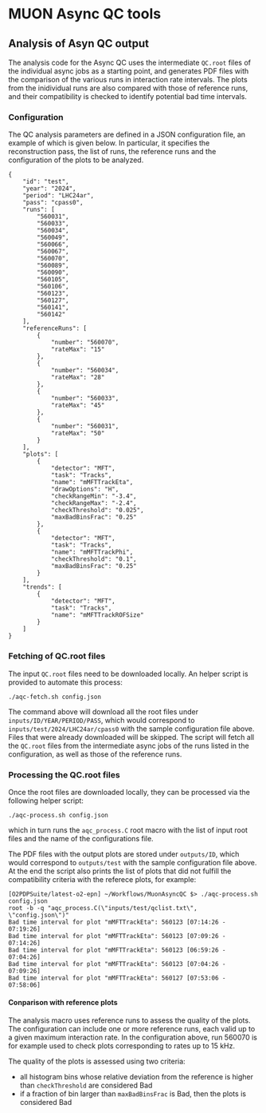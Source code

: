 # MUON Async QC tools

## Analysis of Asyn QC output

The analysis code for the Async QC uses the intermediate `QC.root` files of the individual async jobs as a starting point, and generates PDF files with the comparison of the various runs in interaction rate intervals. The plots from the inidividual runs are also compared with those of reference runs, and their compatibility is checked to identify potential bad time intervals.

### Configuration

The QC analysis parameters are defined in a JSON configuration file, an example of which is given below.
In particular, it specifies the reconstruction pass, the list of runs, the reference runs and the configuration of the plots to be analyzed.

```
{
    "id": "test",
    "year": "2024",
    "period": "LHC24ar",
    "pass": "cpass0",
    "runs": [
        "560031",
        "560033",
        "560034",
        "560049",
        "560066",
        "560067",
        "560070",
        "560089",
        "560090",
        "560105",
        "560106",
        "560123",
        "560127",
        "560141",
        "560142"
    ],
    "referenceRuns": [
        {
            "number": "560070",
            "rateMax": "15"
        },
        {
            "number": "560034",
            "rateMax": "28"
        },
        {
            "number": "560033",
            "rateMax": "45"
        },
        {
            "number": "560031",
            "rateMax": "50"
        }
    ],
    "plots": [
        {
            "detector": "MFT",
            "task": "Tracks",
            "name": "mMFTTrackEta",
            "drawOptions": "H",
            "checkRangeMin": "-3.4",
            "checkRangeMax": "-2.4",
            "checkThreshold": "0.025",
            "maxBadBinsFrac": "0.25"
        },
        {
            "detector": "MFT",
            "task": "Tracks",
            "name": "mMFTTrackPhi",
            "checkThreshold": "0.1",
            "maxBadBinsFrac": "0.25"
        }
    ],
    "trends": [
        {
            "detector": "MFT",
            "task": "Tracks",
            "name": "mMFTTrackROFSize"
        }
    ]
}
```

### Fetching of QC.root files

The input `QC.root` files need to be downloaded locally. An helper script is provided to automate this process:
```
./aqc-fetch.sh config.json
```

The command above will download all the root files under `inputs/ID/YEAR/PERIOD/PASS`, which would correspond to `inputs/test/2024/LHC24ar/cpass0` with the sample configuration file above. Files that were already downloaded will be skipped.
The script will fetch all the `QC.root` files from the intermediate async jobs of the runs listed in the configuration, as well as those of the reference runs.

### Processing the QC.root files

Once the root files are downloaded locally, they can be processed via the following helper script:

```
./aqc-process.sh config.json
```
which in turn runs the `aqc_process.C` root macro with the list of input root files and the name of the configurations file.

The PDF files with the output plots are stored under `outputs/ID`, which would correspond to `outputs/test` with the sample configuration file above.
At the end the script also prints the list of plots that did not fulfill the compatibility criteria with the referece plots, for example:

```
[O2PDPSuite/latest-o2-epn] ~/Workflows/MuonAsyncQC $> ./aqc-process.sh config.json 
root -b -q "aqc_process.C(\"inputs/test/qclist.txt\", \"config.json\")"
Bad time interval for plot "mMFTTrackEta": 560123 [07:14:26 - 07:19:26]
Bad time interval for plot "mMFTTrackEta": 560123 [07:09:26 - 07:14:26]
Bad time interval for plot "mMFTTrackEta": 560123 [06:59:26 - 07:04:26]
Bad time interval for plot "mMFTTrackEta": 560123 [07:04:26 - 07:09:26]
Bad time interval for plot "mMFTTrackEta": 560127 [07:53:06 - 07:58:06]
```

#### Conparison with reference plots

The analysis macro uses reference runs to assess the quality of the plots. The configuration can include one or more reference runs, each valid up to a given maximum interaction rate. In the configuration above, run 560070 is for example used to check plots corresponding to rates up to 15 kHz.

The quality of the plots is assessed using two criteria:
* all histogram bins whose relative deviation from the reference is higher than `checkThreshold` are considered Bad
* if a fraction of bin larger than `maxBadBinsFrac` is Bad, then the plots is considered Bad
